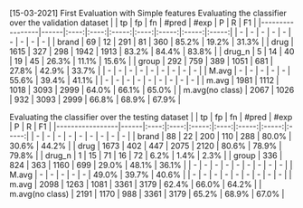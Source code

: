 [15-03-2021] First Evaluation with Simple features
Evaluating the classifier over the validation dataset
|                 | tp   |  fp  |  fn  | #pred | #exp |   P   |   R   |   F1  |
|-----------------|------|:----:|:----:|:-----:|:----:|:-----:|:-----:|:-----:|
| -               |   -  |   -  |   -  |   -   |   -  |   -   |   -   |   -   |
| brand           |  69  |  12  |  291 |   81  |  360 | 85.2% | 19.2% | 31.3% |
| drug            | 1615 |  327 |  298 |  1942 | 1913 | 83.2% | 84.4% | 83.8% |
| drug_n          |   5  |  14  |  40  |   19  |  45  | 26.3% | 11.1% | 15.6% |
| group           |  292 |  759 |  389 |  1051 |  681 | 27.8% | 42.9% | 33.7% |
| -               |   -  |   -  |   -  |   -   |   -  |   -   |   -   |   -   |
| M.avg           |   -  |   -  |   -  |   -   |   -  | 55.6% | 39.4% | 41.1% |
| -               |   -  |   -  |   -  |   -   |   -  |   -   |   -   |   -   |
| m.avg           | 1981 | 1112 | 1018 |  3093 | 2999 | 64.0% | 66.1% | 65.0% |
| m.avg(no class) | 2067 | 1026 |  932 |  3093 | 2999 | 66.8% | 68.9% | 67.9% |

Evaluating the classifier over the testing dataset
|                 | tp   |  fp  |  fn  | #pred | #exp |   P   |   R   |   F1  |
|-----------------|------|:----:|:----:|:-----:|:----:|:-----:|:-----:|:-----:|
| -               |   -  |   -  |   -  |   -   |   -  |   -   |   -   |   -   |
| brand           |  88  |  22  |  200 |  110  |  288 | 80.0% | 30.6% | 44.2% |
| drug            | 1673 |  402 |  447 |  2075 | 2120 | 80.6% | 78.9% | 79.8% |
| drug_n          |   1  |  15  |  71  |   16  |  72  |  6.2% |  1.4% |  2.3% |
| group           |  336 |  824 |  363 |  1160 |  699 | 29.0% | 48.1% | 36.1% |
| -               |   -  |   -  |   -  |   -   |   -  |   -   |   -   |   -   |
| M.avg           |   -  |   -  |   -  |   -   |   -  | 49.0% | 39.7% | 40.6% |
| -               |   -  |   -  |   -  |   -   |   -  |   -   |   -   |   -   |
| m.avg           | 2098 | 1263 | 1081 |  3361 | 3179 | 62.4% | 66.0% | 64.2% |
| m.avg(no class) | 2191 | 1170 |  988 |  3361 | 3179 | 65.2% | 68.9% | 67.0% |
